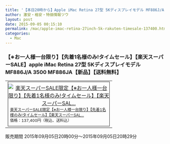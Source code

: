 ```yaml
---
title: '【本日20時から】Apple iMac Retina 27型 5Kディスプレイモデル MF886J/A 楽天スーパーSALE半額特価137,400円！送料無料！'
author: 激安・格安・特価情報ツウ
layout: post
date: 2015-09-05 00:15:10
permalink: /mac/apple-imac-retina-27inch-5k-rakuten-timesale-137400.html
categories:
  - Mac
---
```

### 【※お一人様一台限り】【先着1名様のみ!タイムセール】【楽天スーパーSALE】apple iMac Retina 27型 5Kディスプレイモデル MF886J/A 3500 MF886JA【新品】【送料無料】

<div class="img-bg2 img_L">
  <table border="0" cellpadding="0" cellspacing="0"><tr><td valign="top"><div style="border:1px solid;margin:0px;padding:6px 0px;width:320px;text-align:center;float:left"><a href="http://hb.afl.rakuten.co.jp/hgc/036c543d.61463e9c.064d19b2.e7571150/?pc=http%3a%2f%2fitem.rakuten.co.jp%2fakindo%2fag00p1yo52%2f%3fscid%3daf_link_tbl&amp;m=http%3a%2f%2fm.rakuten.co.jp%2fakindo%2fi%2f10139869%2f" target="_blank"><img src="http://hbb.afl.rakuten.co.jp/hgb/?pc=http%3a%2f%2fthumbnail.image.rakuten.co.jp%2f%400_mall%2fakindo%2fcabinet%2fl15%2fmf886ja.jpg%3f_ex%3d300x300&amp;m=http%3a%2f%2fthumbnail.image.rakuten.co.jp%2f%400_mall%2fakindo%2fcabinet%2fl15%2fmf886ja.jpg%3f_ex%3d80x80" alt="楽天スーパーSALE限定【※お一人様一台限り】【先着1名様のみ!タイムセール】【楽天スーパーSAL..." border="0" style="margin:0px;padding:0px"></a><p style="font-size:12px;line-height:1.4em;text-align:left;margin:0px;padding:2px 6px"><a href="http://hb.afl.rakuten.co.jp/hgc/036c543d.61463e9c.064d19b2.e7571150/?pc=http%3a%2f%2fitem.rakuten.co.jp%2fakindo%2fag00p1yo52%2f%3fscid%3daf_link_tbl&amp;m=http%3a%2f%2fm.rakuten.co.jp%2fakindo%2fi%2f10139869%2f" target="_blank">楽天スーパーSALE限定【※お一人様一台限り】【先着1名様のみ!タイムセール】【楽天スーパーSAL...</a><br><span style="">価格：137,400円（税込、送料込）</span><br></p></div></td></tr></table>
  販売期間  2015年09月05日20時00分～2015年09月05日20時29分
</div>